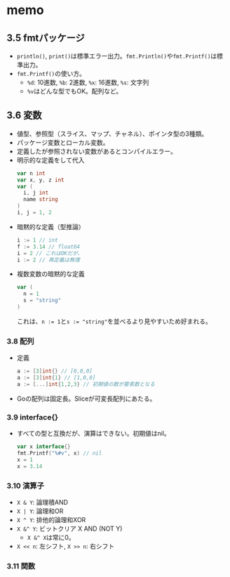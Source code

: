 # memo

## 3.5 fmtパッケージ

- `println()`, `print()`は標準エラー出力。`fmt.Println()`や`fmt.Printf()`は標準出力。
- `fmt.Printf()`の使い方。
  - `%d`: 10進数, `%b`: 2進数, `%x`: 16進数, `%s`: 文字列
  - `%v`はどんな型でもOK。配列など。

## 3.6 変数

- 値型、参照型（スライス、マップ、チャネル）、ポインタ型の3種類。
- パッケージ変数とローカル変数。
- 定義したが参照されない変数があるとコンパイルエラー。
- 明示的な定義をして代入
  ```go
  var n int
  var x, y, z int
  var (
    i, j int
    name string
  )
  i, j = 1, 2
  ```
- 暗黙的な定義（型推論）
  ```go
  i := 1 // int
  f := 3.14 // float64
  i = 2 // これはOKだが、
  i := 2 // 再定義は無理
  ```
- 複数変数の暗黙的な定義
  ```go
  var (
    n = 1
    s = "string"
  )
  ```
  これは、`n := 1`と`s := "string"`を並べるより見やすいため好まれる。

### 3.8 配列

- 定義
  ```go
  a := [3]int{} // [0,0,0]
  a := [3]int{1} // [1,0,0]
  a := [...]int{1,2,3} // 初期値の数が要素数となる
  ```
- Goの配列は固定長。Sliceが可変長配列にあたる。

### 3.9 interface{}

- すべての型と互換だが、演算はできない。初期値はnil。
  ```go
  var x interface{}
  fmt.Printf("%#v", x) // nil
  x = 1
  x = 3.14
  ```

### 3.10 演算子
- `X & Y`: 論理積AND
- `X | Y`: 論理和OR
- `X ^ Y`: 排他的論理和XOR
- `X &^ Y`: ビットクリア X AND (NOT Y)
  - `X &^ X`は常に0。
- `X << n`: 左シフト, `X >> n`: 右シフト

### 3.11 関数

